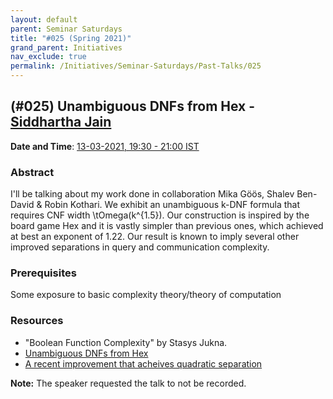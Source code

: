 ```yaml
---
layout: default
parent: Seminar Saturdays
title: "#025 (Spring 2021)"
grand_parent: Initiatives
nav_exclude: true
permalink: /Initiatives/Seminar-Saturdays/Past-Talks/025
---
```


(#025) **Unambiguous DNFs from Hex** - [Siddhartha Jain](http://sidjain.me/)
------------

**Date and Time**: [13-03-2021, 19:30 - 21:00 IST](https://calendar.google.com/calendar/event?eid=a2NmZ3FpYTZlZ2xlc2Fra2Y2YnN1N29iMmZfMjAyMTAzMTNUMTQwMDAwWiB2bmw5c2RxN29vZmlwaWJobzEzMnIyZTAyNEBn&ctz=Asia/Kolkata)

### Abstract
I'll be talking about my work done in collaboration Mika Göös, Shalev Ben-David & Robin Kothari. We exhibit an unambiguous k-DNF formula that requires CNF width \tOmega(k^{1.5}). Our construction is inspired by the board game Hex and it is vastly simpler than previous ones, which achieved at best an exponent of 1.22. Our result is known to imply several other improved separations in query and communication complexity.

### Prerequisites
Some exposure to basic complexity theory/theory of computation

### Resources
- "Boolean Function Complexity" by Stasys Jukna.
- [Unambiguous DNFs from Hex](https://arxiv.org/abs/2102.08348)
- [A recent improvement that acheives quadratic separation](https://arxiv.org/abs/2103.05593)

**Note:** The speaker requested the talk to not be recorded.
